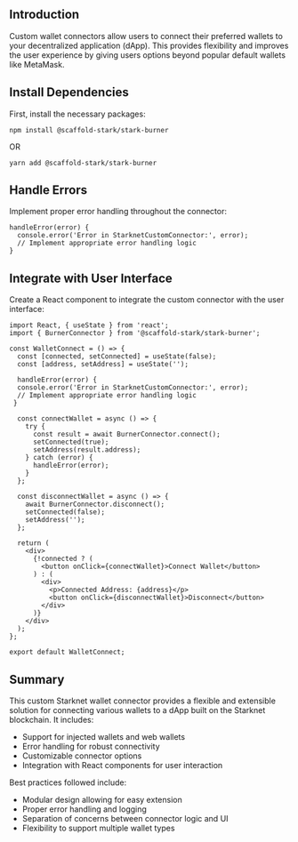 ## Introduction

Custom wallet connectors allow users to connect their preferred wallets to your decentralized application (dApp). This provides flexibility and improves the user experience by giving users options beyond popular default wallets like MetaMask.


## Install Dependencies
First, install the necessary packages:

```
npm install @scaffold-stark/stark-burner
```
OR

```
yarn add @scaffold-stark/stark-burner
```

## Handle Errors
Implement proper error handling throughout the connector:
```
handleError(error) {
  console.error('Error in StarknetCustomConnector:', error);
  // Implement appropriate error handling logic
}
```

## Integrate with User Interface
Create a React component to integrate the custom connector with the user interface:

```
import React, { useState } from 'react';
import { BurnerConnector } from '@scaffold-stark/stark-burner';

const WalletConnect = () => {
  const [connected, setConnected] = useState(false);
  const [address, setAddress] = useState('');

  handleError(error) {
  console.error('Error in StarknetCustomConnector:', error);
  // Implement appropriate error handling logic
 }

  const connectWallet = async () => {
    try {
      const result = await BurnerConnector.connect();
      setConnected(true);
      setAddress(result.address);
    } catch (error) {
      handleError(error);
    }
  };

  const disconnectWallet = async () => {
    await BurnerConnector.disconnect();
    setConnected(false);
    setAddress('');
  };

  return (
    <div>
      {!connected ? (
        <button onClick={connectWallet}>Connect Wallet</button>
      ) : (
        <div>
          <p>Connected Address: {address}</p>
          <button onClick={disconnectWallet}>Disconnect</button>
        </div>
      )}
    </div>
  );
};

export default WalletConnect;
```

## Summary
This custom Starknet wallet connector provides a flexible and extensible solution for connecting various wallets to a dApp built on the Starknet blockchain. It includes:

- Support for injected wallets and web wallets
- Error handling for robust connectivity
- Customizable connector options
- Integration with React components for user interaction

Best practices followed include:
- Modular design allowing for easy extension
- Proper error handling and logging
- Separation of concerns between connector logic and UI
- Flexibility to support multiple wallet types


